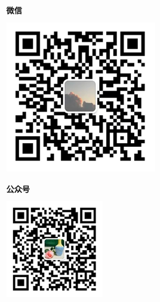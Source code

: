 ## 微信

<img src="./public/qrcode_wx.png" style="margin: auto" />

## 公众号

<img src="./public/qrcode_shanyuzhuyun.jpg" style="margin: auto" />
